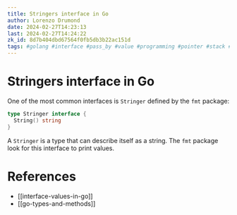 ```yaml
---
title: Stringers interface in Go
author: Lorenzo Drumond
date: 2024-02-27T14:23:13
last: 2024-02-27T14:24:22
zk_id: 8d7b404dbd67564f0fb5db3b22ac151d
tags: #golang #interface #pass_by #value #programming #pointer #stack #print #methods #reference #stringers #fmt #for_the_love_of_go #heap #string
---
```



# Stringers interface in Go
One of the most common interfaces is `Stringer` defined by the `fmt` package:
```go
type Stringer interface {
  String() string
}
```

A `Stringer` is a type that can describe itself as a string. The `fmt` package look for this interface to print values.

# References
- [[interface-values-in-go]]
- [[go-types-and-methods]]
